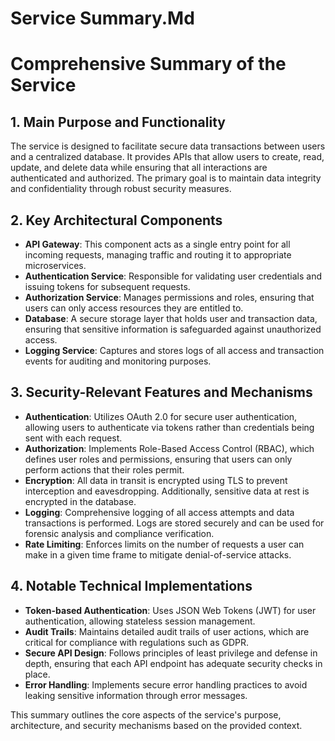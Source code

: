 # Service Summary.Md

# Comprehensive Summary of the Service

## 1. Main Purpose and Functionality
The service is designed to facilitate secure data transactions between users and a centralized database. It provides APIs that allow users to create, read, update, and delete data while ensuring that all interactions are authenticated and authorized. The primary goal is to maintain data integrity and confidentiality through robust security measures.

## 2. Key Architectural Components
- **API Gateway**: This component acts as a single entry point for all incoming requests, managing traffic and routing it to appropriate microservices.
- **Authentication Service**: Responsible for validating user credentials and issuing tokens for subsequent requests.
- **Authorization Service**: Manages permissions and roles, ensuring that users can only access resources they are entitled to.
- **Database**: A secure storage layer that holds user and transaction data, ensuring that sensitive information is safeguarded against unauthorized access.
- **Logging Service**: Captures and stores logs of all access and transaction events for auditing and monitoring purposes.

## 3. Security-Relevant Features and Mechanisms
- **Authentication**: Utilizes OAuth 2.0 for secure user authentication, allowing users to authenticate via tokens rather than credentials being sent with each request.
- **Authorization**: Implements Role-Based Access Control (RBAC), which defines user roles and permissions, ensuring that users can only perform actions that their roles permit.
- **Encryption**: All data in transit is encrypted using TLS to prevent interception and eavesdropping. Additionally, sensitive data at rest is encrypted in the database.
- **Logging**: Comprehensive logging of all access attempts and data transactions is performed. Logs are stored securely and can be used for forensic analysis and compliance verification.
- **Rate Limiting**: Enforces limits on the number of requests a user can make in a given time frame to mitigate denial-of-service attacks.

## 4. Notable Technical Implementations
- **Token-based Authentication**: Uses JSON Web Tokens (JWT) for user authentication, allowing stateless session management.
- **Audit Trails**: Maintains detailed audit trails of user actions, which are critical for compliance with regulations such as GDPR.
- **Secure API Design**: Follows principles of least privilege and defense in depth, ensuring that each API endpoint has adequate security checks in place.
- **Error Handling**: Implements secure error handling practices to avoid leaking sensitive information through error messages. 

This summary outlines the core aspects of the service's purpose, architecture, and security mechanisms based on the provided context.